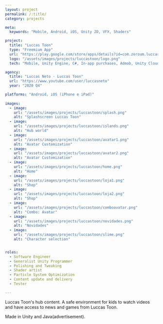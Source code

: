 ```yaml
---
layout: project
permalink: /:title/
category: projects

meta:
  keywords: "Mobile, Android, iOS, Unity 2D, VFX, Shaders"

project:
  title: "Luccas Toon"
  type: "Freemium App"
  url: "https://play.google.com/store/apps/details?id=com.zeroum.luccastoon&hl=pt_BR&gl=US"
  logo: "/assets/images/projects/luccastoon/logo.png"
  tech: "Mobile, Unity Engine, C#, In-app purchases, Admob, Unity Cloud Build"

agency:
  title: "Luccas Neto - Luccas Toon"
  url: "https://www.youtube.com/user/luccasneto"
  year: "2020 Q4"

platforms: "Android, iOS (iPhone e iPad)"
  
images:
  - image:
    url: "/assets/images/projects/luccastoon/splash.png"
    alt: "Splashscreen Luccas Toon"
  - image:
    url: "/assets/images/projects/luccastoon/islands.png"
    alt: "Hub world"
  - image:
    url: "/assets/images/projects/luccastoon/avatar1.png"
    alt: "Avatar Customization"
  - image:
    url: "/assets/images/projects/luccastoon/avatar2.png"
    alt: "Avatar Customization"
  - image:
    url: "/assets/images/projects/luccastoon/home.png"
    alt: "Home"
  - image:
    url: "/assets/images/projects/luccastoon/loja1.png"
    alt: "Shop"
  - image:
    url: "/assets/images/projects/luccastoon/loja2.png"
    alt: "Shop"
  - image:
    url: "/assets/images/projects/luccastoon/comboavatar.png"
    alt: "Combo: Avatar"
  - image:
    url: "/assets/images/projects/luccastoon/novidades.png"
    alt: "Novidades"
  - image:
    url: "/assets/images/projects/luccastoon/slime.png"
    alt: "Character selection"


roles:
  - Software Engineer
  - Generalist Unity Programmer
  - Polishing and Tweaking
  - Shader artist
  - Particle System Optimization
  - Content update and delivery
  - Tester

---
```

<p>Luccas Toon's hub content. A safe environment for kids to watch videos and have access to news and games from Luccas Toon.</p>
<p>Made in Unity and Java(advertisement).</p>